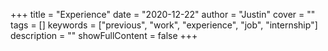 +++
title = "Experience"
date = "2020-12-22"
author = "Justin"
cover = ""
tags = []
keywords = ["previous", "work", "experience", "job", "internship"]
description = ""
showFullContent = false
+++
